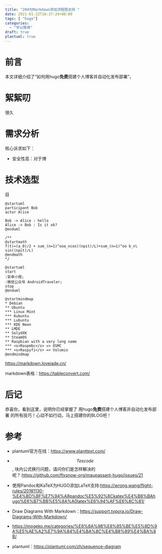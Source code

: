 ```yaml
---
title: "204为Markdown添加流程图支持 "
date: 2021-01-22T16:37:29+08:00
tags: [ "hugo"]
categories:
  - "学以致用"
draft: true
plantuml: true
---
```


# 前言
本文详细介绍了“如何用hugo**免费**搭建个人博客并自动化发布部署”，

# 絮絮叨
很久

# 需求分析

核心诉求如下：
- 安全性高：对于博
# 技术选型

目

```plantuml
@startuml
participant Bob
actor Alice

Bob -> Alice : hello
Alice -> Bob : Is it ok?
@enduml
```
```plantuml
/**
@startmath
f(t)=(a_0)/2 + sum_(n=1)^ooa_ncos((npit)/L)+sum_(n=1)^oo b_n\ sin((npit)/L)
@endmath
*/
```
```plantuml
@startuml
start
:安卓小煜;
:微信公众号 AndroidTraveler;
stop
@enduml
```

```plantuml
@startmindmap
* Debian
** Ubuntu
*** Linux Mint
*** Kubuntu
*** Lubuntu
*** KDE Neon
** LMDE
** SolydXK
** SteamOS
** Raspbian with a very long name
*** <s>Raspmbc</s> => OSMC
*** <s>Raspyfi</s> => Volumio
@endmindmap
```


https://markdown.lovejade.cn/

markdown表格：https://tableconvert.com/

# 后记
恭喜你，看到这里，说明你已经掌握了 用hugo**免费**搭建个人博客并自动化发布部署 的所有技巧！心动不如行动，马上搭建你的BLOG吧！

# 参考
- plantuml官方在线：https://www.planttext.com/
- $$Tex code$$, 块内公式换行问题，请问你们是怎样解决的呢？:https://github.com/flysnow-org/maupassant-hugo/issues/21

- 使用Pandoc和KaTeX为HUGO添加LaTeX支持:https://wrong.wang/flight-rules/20181130-%E4%BD%BF%E7%94%A8pandoc%E5%92%8Ckatex%E4%B8%BAhugo%E6%B7%BB%E5%8A%A0latex%E6%94%AF%E6%8C%81/
- Draw Diagrams With Markdown：https://support.typora.io/Draw-Diagrams-With-Markdown/
- https://mogeko.me/categories/%E6%8A%98%E8%85%BE%E5%8D%9A%E5%AE%A2%E7%9A%84%E4%BA%8C%E4%B8%89%E4%BA%8B/
- plantuml：https://plantuml.com/zh/sequence-diagram